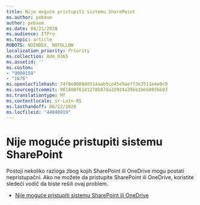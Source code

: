 ```yaml
---
title: Nije moguće pristupiti sistemu SharePoint
ms.author: pebaum
author: pebaum
ms.date: 04/21/2020
ms.audience: ITPro
ms.topic: article
ROBOTS: NOINDEX, NOFOLLOW
localization_priority: Priority
ms.collection: Adm_O365
ms.assetid: ''
ms.custom:
- "9000158"
- "1676"
ms.openlocfilehash: 74f8e9009dd314aab5ce45e9aeff3e3511e4e0c9
ms.sourcegitcommit: 981880f6141278b87da22924a39bb1bb5892bb83
ms.translationtype: MT
ms.contentlocale: sr-Latn-RS
ms.lasthandoff: 06/22/2020
ms.locfileid: "44840919"
---
```

# <a name="cannot-access-sharepoint"></a>Nije moguće pristupiti sistemu SharePoint

Postoji nekoliko razloga zbog kojih SharePoint ili OneDrive mogu postati nepristupačni. Ako ne možete da pristupite SharePoint ili OneDrive, koristite sledeći vodič da biste rešili ovaj problem.

- [Nije moguće pristupiti sistemu SharePoint ili OneDrive](https://docs.microsoft.com/sharepoint/troubleshoot/sharing-and-permissions/sharepoint-online-inaccessible)
